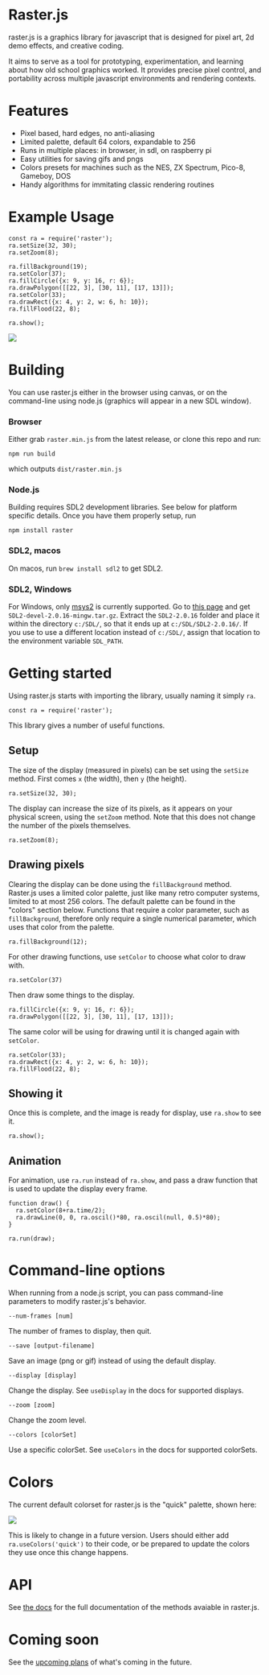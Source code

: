 # Raster.js

raster.js is a graphics library for javascript that is designed for pixel art, 2d demo effects, and creative coding.

It aims to serve as a tool for prototyping, experimentation, and learning about how old school graphics worked. It provides precise pixel control, and portability across multiple javascript environments and rendering contexts.

# Features

* Pixel based, hard edges, no anti-aliasing
* Limited palette, default 64 colors, expandable to 256
* Runs in multiple places: in browser, in sdl, on raspberry pi
* Easy utilities for saving gifs and pngs
* Colors presets for machines such as the NES, ZX Spectrum, Pico-8, Gameboy, DOS
* Handy algorithms for immitating classic rendering routines

# Example Usage

```
const ra = require('raster');
ra.setSize(32, 30);
ra.setZoom(8);

ra.fillBackground(19);
ra.setColor(37);
ra.fillCircle({x: 9, y: 16, r: 6});
ra.drawPolygon([[22, 3], [30, 11], [17, 13]]);
ra.setColor(33);
ra.drawRect({x: 4, y: 2, w: 6, h: 10});
ra.fillFlood(22, 8);

ra.show();
```

![](asset/example.png)

# Building

You can use raster.js either in the browser using canvas, or on the command-line using node.js (graphics will appear in a new SDL window).

### Browser

Either grab `raster.min.js` from the latest release, or clone this repo and run:

```
npm run build
```

which outputs `dist/raster.min.js`

### Node.js

Building requires SDL2 development libraries. See below for platform specific details. Once you have them properly setup, run

```
npm install raster
```

### SDL2, macos

On macos, run `brew install sdl2` to get SDL2.

### SDL2, Windows

For Windows, only [msys2](https://www.msys2.org/) is currently supported. Go to [this page](https://www.libsdl.org/download-2.0.php) and get `SDL2-devel-2.0.16-mingw.tar.gz`. Extract the `SDL2-2.0.16` folder and place it within the directory `c:/SDL/`, so that it ends up at `c:/SDL/SDL2-2.0.16/`. If you use to use a different location instead of `c:/SDL/`, assign that location to the environment variable `SDL_PATH`.

# Getting started

Using raster.js starts with importing the library, usually naming it simply `ra`.

```
const ra = require('raster');
```

This library gives a number of useful functions.

## Setup

The size of the display (measured in pixels) can be set using the `setSize` method. First comes `x` (the width), then `y` (the height).

```
ra.setSize(32, 30);
```

The display can increase the size of its pixels, as it appears on your physical screen, using the `setZoom` method. Note that this does not change the number of the pixels themselves.

```
ra.setZoom(8);
```

## Drawing pixels

Clearing the display can be done using the `fillBackground` method. Raster.js uses a limited color palette, just like many retro computer systems, limited to at most 256 colors. The default palette can be found in the "colors" section below. Functions that require a color parameter, such as `fillBackground`, therefore only require a single numerical parameter, which uses that color from the palette.

```
ra.fillBackground(12);
```

For other drawing functions, use `setColor` to choose what color to draw with.

```
ra.setColor(37)
```

Then draw some things to the display.

```
ra.fillCircle({x: 9, y: 16, r: 6});
ra.drawPolygon([[22, 3], [30, 11], [17, 13]]);
```

The same color will be using for drawing until it is changed again with `setColor`.

```
ra.setColor(33);
ra.drawRect({x: 4, y: 2, w: 6, h: 10});
ra.fillFlood(22, 8);
```

## Showing it

Once this is complete, and the image is ready for display, use `ra.show` to see it.

```
ra.show();
```

## Animation

For animation, use `ra.run` instead of `ra.show`, and pass a draw function that is used to update the display every frame.

```
function draw() {
  ra.setColor(8+ra.time/2);
  ra.drawLine(0, 0, ra.oscil()*80, ra.oscil(null, 0.5)*80);
}

ra.run(draw);
```

# Command-line options

When running from a node.js script, you can pass command-line parameters to modify raster.js's behavior.

```
--num-frames [num]
```

The number of frames to display, then quit.

```
--save [output-filename]
```

Save an image (png or gif) instead of using the default display.

```
--display [display]
```

Change the display. See `useDisplay` in the docs for supported displays.

```
--zoom [zoom]
```

Change the zoom level.

```
--colors [colorSet]
```

Use a specific colorSet. See `useColors` in the docs for supported colorSets.

# Colors

The current default colorset for raster.js is the "quick" palette, shown here:

![](asset/quick-colorset.png)

This is likely to change in a future version. Users should either add `ra.useColors('quick')` to their code, or be prepared to update the colors they use once this change happens.

# API

See [the docs](docs.md) for the full documentation of the methods avaiable in raster.js.

# Coming soon

See the [upcoming plans](plan.md) of what's coming in the future.
